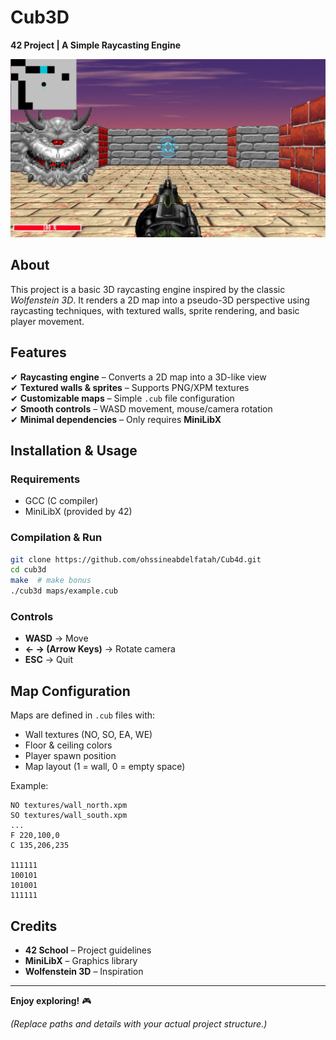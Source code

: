 # **Cub3D**  
**42 Project | A Simple Raycasting Engine**  

![Cub3D Screenshot](assets/textures/cube4d.png)  

## **About**  
This project is a basic 3D raycasting engine inspired by the classic *Wolfenstein 3D*. It renders a 2D map into a pseudo-3D perspective using raycasting techniques, with textured walls, sprite rendering, and basic player movement.  

## **Features**  
✔ **Raycasting engine** – Converts a 2D map into a 3D-like view  
✔ **Textured walls & sprites** – Supports PNG/XPM textures  
✔ **Customizable maps** – Simple `.cub` file configuration  
✔ **Smooth controls** – WASD movement, mouse/camera rotation  
✔ **Minimal dependencies** – Only requires **MiniLibX**  

## **Installation & Usage**  
### **Requirements**  
- GCC (C compiler)  
- MiniLibX (provided by 42)  

### **Compilation & Run**  
```bash  
git clone https://github.com/ohssineabdelfatah/Cub4d.git  
cd cub3d  
make  # make bonus
./cub3d maps/example.cub  
```  

### **Controls**  
- **WASD** → Move  
- **← → (Arrow Keys)** → Rotate camera  
- **ESC** → Quit  

## **Map Configuration**  
Maps are defined in `.cub` files with:  
- Wall textures (NO, SO, EA, WE)  
- Floor & ceiling colors  
- Player spawn position  
- Map layout (1 = wall, 0 = empty space)  

Example:  
```  
NO textures/wall_north.xpm  
SO textures/wall_south.xpm  
...  
F 220,100,0  
C 135,206,235  

111111  
100101  
101001  
111111  
```  

## **Credits**  
- **42 School** – Project guidelines  
- **MiniLibX** – Graphics library  
- **Wolfenstein 3D** – Inspiration  

---  
**Enjoy exploring!** 🎮  

*(Replace paths and details with your actual project structure.)*
